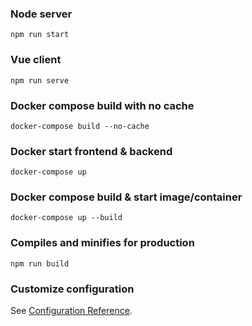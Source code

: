 ### Node server
```
npm run start
```
### Vue client
```
npm run serve
```
### Docker compose build with no cache
```
docker-compose build --no-cache
```
### Docker start frontend & backend 
```
docker-compose up
```
### Docker compose build & start image/container
```
docker-compose up --build 
```

### Compiles and minifies for production
```
npm run build
```
### Customize configuration
See [Configuration Reference](https://cli.vuejs.org/config/).